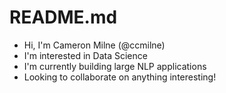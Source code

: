 # README.md

- Hi, I'm Cameron Milne (@ccmilne)
- I'm interested in Data Science
- I'm currently building large NLP applications
- Looking to collaborate on anything interesting!
